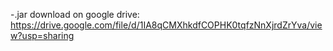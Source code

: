 -.jar download on google drive: https://drive.google.com/file/d/1IA8qCMXhkdfCOPHK0tqfzNnXjrdZrYva/view?usp=sharing